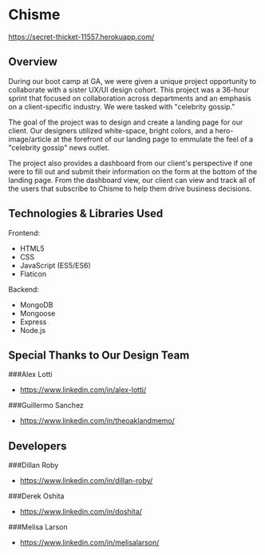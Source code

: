 # Chisme

https://secret-thicket-11557.herokuapp.com/

## Overview

During our boot camp at GA, we were given a unique project opportunity to collaborate with a sister UX/UI design cohort. This project was a 36-hour sprint that focused on collaboration across departments and an emphasis on a client-specific industry. We were tasked with "celebrity gossip." 

The goal of the project was to design and create a landing page for our client. Our designers utilized white-space, bright colors, and a hero-image/article at the forefront of our landing page to emmulate the feel of a "celebrity gossip" news outlet.

The project also provides a dashboard from our client's perspective if one were to fill out and submit their information on the form at the bottom of the landing page. From the dashboard view, our client can view and track all of the users that subscribe to Chisme to help them drive business decisions. 

## Technologies & Libraries Used

Frontend: 
- HTML5
- CSS
- JavaScript (ES5/ES6)
- Flaticon

Backend: 
- MongoDB
- Mongoose
- Express
- Node.js

## Special Thanks to Our Design Team

###Alex Lotti
- https://www.linkedin.com/in/alex-lotti/

###Guillermo Sanchez
- https://www.linkedin.com/in/theoaklandmemo/

## Developers 

###Dillan Roby
- https://www.linkedin.com/in/dillan-roby/

###Derek Oshita
- https://www.linkedin.com/in/doshita/

###Melisa Larson
- https://www.linkedin.com/in/melisalarson/
